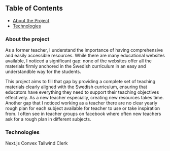 
## Table of Contents
- [About the Project](#about-the-project)
- [Technologies](#technologies)

### About the project 
As a former teacher, I understand the importance of having comprehensive and easily accessible resources. While there are many educational websites available, I noticed a significant gap: none of the websites offer all the materials firmly anchored in the Swedish curriculum in an easy and understandble way for the students. 

This project aims to fill that gap by providing a complete set of teaching materials clearly aligned with the Swedish curriculum, ensuring that educators have everything they need to support their teaching objectives effectively. As a new teacher especially, creating new resources takes time. Another gap that I noticed working as a teacher there are no clear yearly rough plan for each subject available for teacher to use or take inspiration from. I often see in teacher groups on facebook where often new teachers ask for a rough plan in different subjects. 

### Technologies
Next.js
Convex
Tailwind
Clerk





